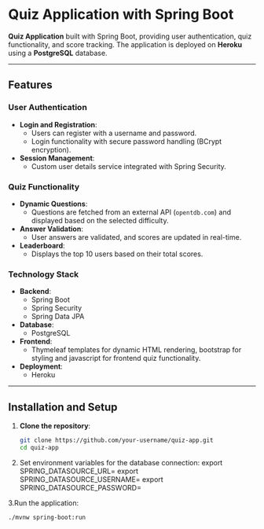 # Quiz Application with Spring Boot

 **Quiz Application** built with Spring Boot, providing user authentication, quiz functionality, and score tracking. The application is deployed on **Heroku** using a **PostgreSQL** database.

---

## Features

### User Authentication
- **Login and Registration**:
  - Users can register with a username and password.
  - Login functionality with secure password handling (BCrypt encryption).
- **Session Management**:
  - Custom user details service integrated with Spring Security.

### Quiz Functionality
- **Dynamic Questions**:
  - Questions are fetched from an external API (`opentdb.com`) and displayed based on the selected difficulty.
- **Answer Validation**:
  - User answers are validated, and scores are updated in real-time.
- **Leaderboard**:
  - Displays the top 10 users based on their total scores.

### Technology Stack
- **Backend**:
  - Spring Boot
  - Spring Security
  - Spring Data JPA
- **Database**:
  - PostgreSQL
- **Frontend**:
  - Thymeleaf templates for dynamic HTML rendering, bootstrap for styling and javascript for frontend quiz functionality.
- **Deployment**:
  - Heroku

---

## Installation and Setup

1. **Clone the repository**:
   ```bash
   git clone https://github.com/your-username/quiz-app.git
   cd quiz-app
2. Set environment variables for the database connection:
    export SPRING_DATASOURCE_URL=<your-database-url>
    export SPRING_DATASOURCE_USERNAME=<your-username>
    export SPRING_DATASOURCE_PASSWORD=<your-password>
    
3.Run the application:
 ```bash
./mvnw spring-boot:run


